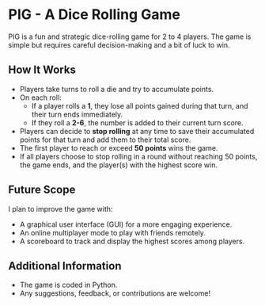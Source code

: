 # PIG - A Dice Rolling Game

PIG is a fun and strategic dice-rolling game for 2 to 4 players. The game is simple but requires careful decision-making and a bit of luck to win.

## How It Works

- Players take turns to roll a die and try to accumulate points.
- On each roll:
  - If a player rolls a **1**, they lose all points gained during that turn, and their turn ends immediately.
  - If they roll a **2-6**, the number is added to their current turn score.
- Players can decide to **stop rolling** at any time to save their accumulated points for that turn and add them to their total score.
- The first player to reach or exceed **50 points** wins the game.
- If all players choose to stop rolling in a round without reaching 50 points, the game ends, and the player(s) with the highest score win.

## Future Scope

I plan to improve the game with:

- A graphical user interface (GUI) for a more engaging experience.
- An online multiplayer mode to play with friends remotely.
- A scoreboard to track and display the highest scores among players.

## Additional Information

- The game is coded in Python.
- Any suggestions, feedback, or contributions are welcome!
